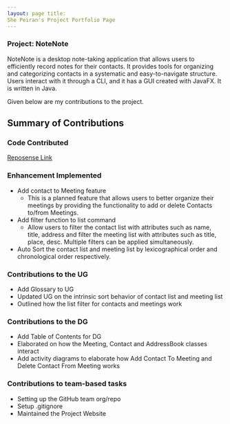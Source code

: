 ```yaml
---
layout: page title: 
She Peiran's Project Portfolio Page
---
```


### Project: NoteNote

NoteNote is a desktop note-taking application that allows users to efficiently record notes for their contacts. It provides tools for organizing and categorizing contacts in a systematic and easy-to-navigate structure. Users interact with it through a CLI, and it has a GUI created with JavaFX. It is written in Java.

Given below are my contributions to the project.

## Summary of Contributions

### Code Contributed

[Reposense Link](https://nus-cs2103-ay2324s1.github.io/tp-dashboard/?search=s-peiran&breakdown=true)

### Enhancement Implemented

* Add contact to Meeting feature
    * This is a planned feature that allows users to better organize their meetings by providing the functionality to add or delete Contacts to/from Meetings.
* Add filter function to list command
    * Allow users to filter the contact list with attributes such as name, title, address and filter the meeting list with attributes such as title, place, desc. Multiple filters can be applied simultaneously.
* Auto Sort the contact list and meeting list by lexicographical order and chronological order respectively.

### Contributions to the UG

* Add Glossary to UG
* Updated UG on the intrinsic sort behavior of contact list and meeting list
* Outlined how the list filter for contacts and meetings work

### Contributions to the DG

* Add Table of Contents for DG
* Elaborated on how the Meeting, Contact and AddressBook classes interact
* Add activity diagrams to elaborate how Add Contact To Meeting and Delete Contact From Meeting works

### Contributions to team-based tasks

* Setting up the GitHub team org/repo
* Setup .gitignore
* Maintained the Project Website
